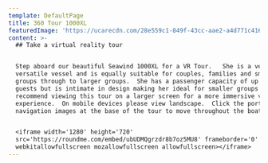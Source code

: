 ```yaml
---
template: DefaultPage
title: 360 Tour 1000XL
featuredImage: 'https://ucarecdn.com/28e559c1-849f-43cc-aae2-a4d771c41631/'
content: >-
  ## Take a virtual reality tour


  Step aboard our beautiful Seawind 1000XL for a VR Tour.   She is a very
  versatile vessel and is equally suitable for couples, families and small
  groups through to larger groups.  She has a passenger capacity of up to 20
  guests but is intimate in design making her ideal for smaller groups too.   We
  recommend viewing this tour on a larger screen for a more immersive viewing
  experience.  On mobile devices please view landscape.  Click the portals or
  navigation images at the base of the tour to move throughout the boat.     


  <iframe width='1280' height='720'
  src='https://roundme.com/embed/ubUDMQgrzdr8b7oz5MU8' frameborder='0'
  webkitallowfullscreen mozallowfullscreen allowfullscreen></iframe>
---
```


